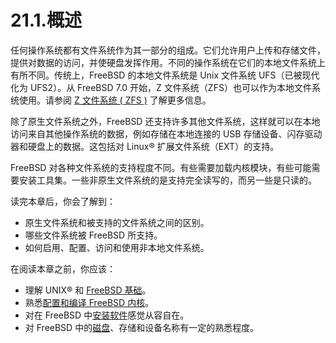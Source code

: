 # 21.1.概述

任何操作系统都有文件系统作为其一部分的组成。它们允许用户上传和存储文件，提供对数据的访问，并使硬盘发挥作用。不同的操作系统在它们的本地文件系统上有所不同。传统上，FreeBSD 的本地文件系统是 Unix 文件系统 UFS（已被现代化为 UFS2）。从 FreeBSD 7.0 开始，Z 文件系统（ZFS）也可以作为本地文件系统使用。请参阅 [Z 文件系统 ( ZFS )](https://docs.freebsd.org/en/books/handbook/zfs/index.html#zfs) 了解更多信息。

除了原生文件系统之外，FreeBSD 还支持许多其他文件系统，这样就可以在本地访问来自其他操作系统的数据，例如存储在本地连接的 USB 存储设备、闪存驱动器和硬盘上的数据。这包括对 Linux® 扩展文件系统（EXT）的支持。

FreeBSD 对各种文件系统的支持程度不同。有些需要加载内核模块，有些可能需要安装工具集。一些非原生文件系统的是支持完全读写的，而另一些是只读的。

读完本章后，你会了解到：

* 原生文件系统和被支持的文件系统之间的区别。
* 哪些文件系统被 FreeBSD 所支持。
* 如何启用、配置、访问和使用非本地文件系统。

在阅读本章之前，你应该：

* 理解 UNIX® 和 [FreeBSD 基础](https://docs.freebsd.org/en/books/handbook/basics/index.html#basics)。
* 熟悉[配置和编译 FreeBSD 内核](https://docs.freebsd.org/en/books/handbook/kernelconfig/index.html#kernelconfig)。
* 对在 FreeBSD 中[安装软件](https://docs.freebsd.org/en/books/handbook/ports/index.html#ports)感觉从容自在。
* 对 FreeBSD 中的[磁盘](https://docs.freebsd.org/en/books/handbook/disks/index.html#disks)、存储和设备名称有一定的熟悉程度。
